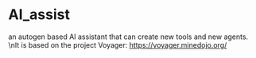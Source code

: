 # AI_assist
 an autogen based AI assistant that can create new tools and new agents. \nIt is based on the project Voyager: https://voyager.minedojo.org/
